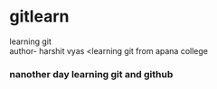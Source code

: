 # gitlearn
learning git
<br>
author- harshit vyas
<learning git from apana college
<h3>nanother day learning git and github</h3>

